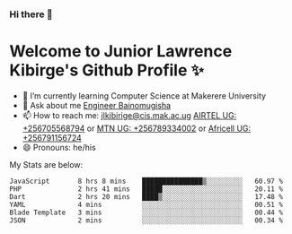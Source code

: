 ### Hi there 👋 
# Welcome to Junior Lawrence Kibirge's Github Profile ✨
 
<!--
**juniorkibirige/juniorkibirige** is a ✨ _special_ ✨ repository because its `README.md` (this file) appears on your GitHub profile.

Here are some ideas to get you started:

- 🔭 I’m currently working on ...
- 🌱 I’m currently learning ...
- 👯 I’m looking to collaborate on ...
- 🤔 I’m looking for help with ...
- 💬 Ask me about ...
- 📫 How to reach me: ...
- 😄 Pronouns: ...
- ⚡ Fun fact: ...
-->
- 🌱 I’m currently learning Computer Science at Makerere University
- 💬 Ask about me [Engineer Bainomugisha](mailto:baino@mak.ac.ug)
- 📫 How to reach me: [jlkibirige@cis.mak.ac.ug](mailto:jlkibirige@cis.mak.ac.ug) [AIRTEL UG: +256705568794](tel:+256705568794) or [MTN UG: +256789334002](tel:+256789334002) or [Africell UG: +256791156724](tel:+256791156724)
- 😄 Pronouns: he/his

My Stats are below:

<!--START_SECTION:waka-->

```text
JavaScript       8 hrs 8 mins    ███████████████▒░░░░░░░░░   60.97 %
PHP              2 hrs 41 mins   █████░░░░░░░░░░░░░░░░░░░░   20.11 %
Dart             2 hrs 20 mins   ████▒░░░░░░░░░░░░░░░░░░░░   17.48 %
YAML             4 mins          ░░░░░░░░░░░░░░░░░░░░░░░░░   00.51 %
Blade Template   3 mins          ░░░░░░░░░░░░░░░░░░░░░░░░░   00.44 %
JSON             2 mins          ░░░░░░░░░░░░░░░░░░░░░░░░░   00.34 %
```

<!--END_SECTION:waka-->

